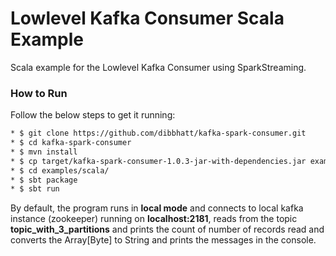 # Lowlevel Kafka Consumer Scala Example

Scala example for the Lowlevel Kafka Consumer using SparkStreaming.

### How to Run
Follow the below steps to get it running:
```sh
* $ git clone https://github.com/dibbhatt/kafka-spark-consumer.git
* $ cd kafka-spark-consumer
* $ mvn install
* $ cp target/kafka-spark-consumer-1.0.3-jar-with-dependencies.jar examples/scala/lib/
* $ cd examples/scala/
* $ sbt package
* $ sbt run
```
By default, the program runs in **local mode** and connects to local kafka instance (zookeeper) running on **localhost:2181**,  reads from the topic **topic_with_3_partitions** and prints the count of number of records read and converts the Array[Byte] to String and prints the messages in the console.


